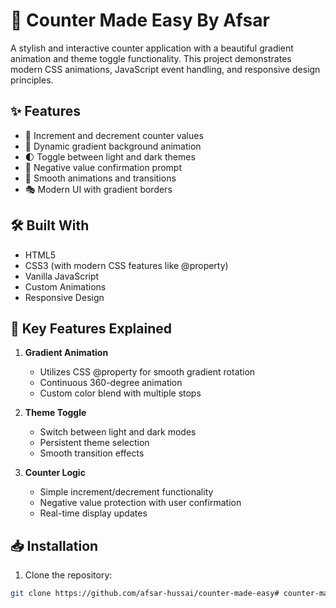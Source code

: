 # 🔢 Counter Made Easy By Afsar

A stylish and interactive counter application with a beautiful gradient animation and theme toggle functionality. This project demonstrates modern CSS animations, JavaScript event handling, and responsive design principles.

## ✨ Features

- 🔄 Increment and decrement counter values
- 🎨 Dynamic gradient background animation
- 🌓 Toggle between light and dark themes
- 🎯 Negative value confirmation prompt
- 💫 Smooth animations and transitions
- 🎭 Modern UI with gradient borders


## 🛠️ Built With

- HTML5
- CSS3 (with modern CSS features like @property)
- Vanilla JavaScript
- Custom Animations
- Responsive Design

## 🌟 Key Features Explained

1. **Gradient Animation**
   - Utilizes CSS @property for smooth gradient rotation
   - Continuous 360-degree animation
   - Custom color blend with multiple stops

2. **Theme Toggle**
   - Switch between light and dark modes
   - Persistent theme selection
   - Smooth transition effects

3. **Counter Logic**
   - Simple increment/decrement functionality
   - Negative value protection with user confirmation
   - Real-time display updates

## 📥 Installation

1. Clone the repository:
```bash
git clone https://github.com/afsar-hussai/counter-made-easy#   c o u n t e r - m a d e - e a s y  
 